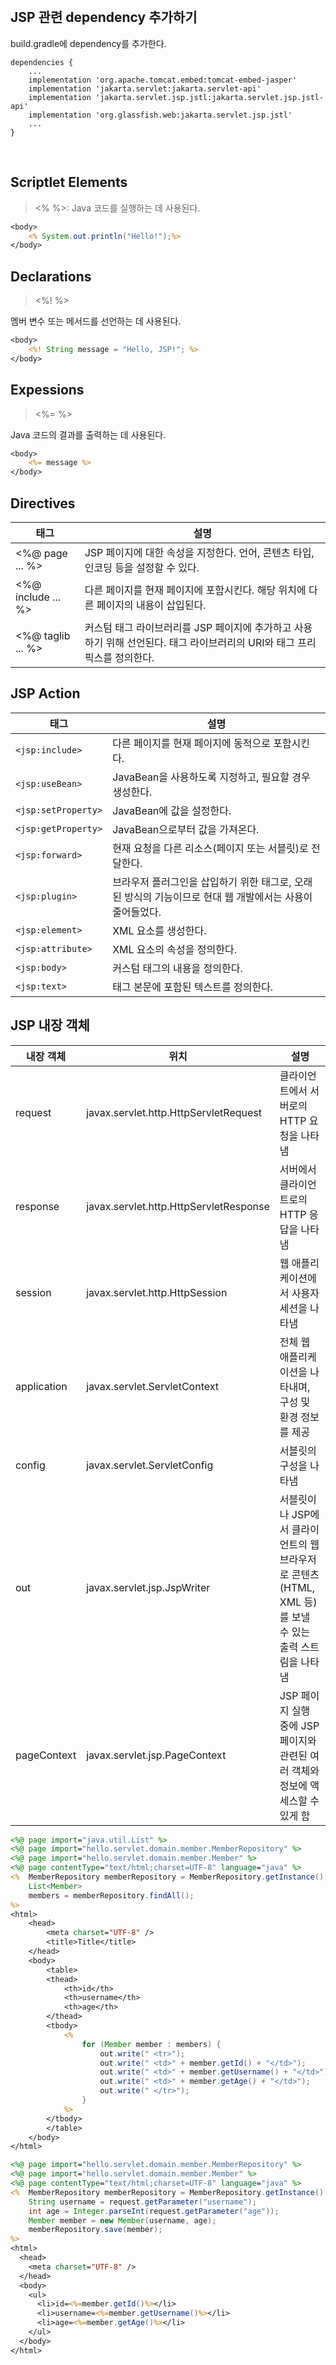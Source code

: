 <br />

## JSP 관련 dependency 추가하기

build.gradle에 dependency를 추가한다.

```
dependencies {
	...
	implementation 'org.apache.tomcat.embed:tomcat-embed-jasper'
	implementation 'jakarta.servlet:jakarta.servlet-api'
	implementation 'jakarta.servlet.jsp.jstl:jakarta.servlet.jsp.jstl-api'
	implementation 'org.glassfish.web:jakarta.servlet.jsp.jstl'
	...
}
```

<br />

## Scriptlet Elements

> <% %>: Java 코드를 실행하는 데 사용된다.

```jsp
<body>
    <% System.out.println("Hello!");%>
</body>
```

## Declarations

> <%! %>

멤버 변수 또는 메서드를 선언하는 데 사용된다.

```jsp
<body>
    <%! String message = "Hello, JSP!"; %>
</body>
```

## Expessions

> <%= %>

Java 코드의 결과를 출력하는 데 사용된다.

```jsp
<body>
    <%= message %>
</body>
```

## Directives

| 태그               | 설명                                                                                                                     |
| ------------------ | ------------------------------------------------------------------------------------------------------------------------ |
| <%@ page ... %>    | JSP 페이지에 대한 속성을 지정한다. 언어, 콘텐츠 타입, 인코딩 등을 설정할 수 있다.                                        |
| <%@ include ... %> | 다른 페이지를 현재 페이지에 포함시킨다. 해당 위치에 다른 페이지의 내용이 삽입된다.                                       |
| <%@ taglib ... %>  | 커스텀 태그 라이브러리를 JSP 페이지에 추가하고 사용하기 위해 선언된다. 태그 라이브러리의 URI와 태그 프리픽스를 정의한다. |

## JSP Action

| 태그                | 설명                                                                                                     |
| ------------------- | -------------------------------------------------------------------------------------------------------- |
| `<jsp:include>`     | 다른 페이지를 현재 페이지에 동적으로 포함시킨다.                                                         |
| `<jsp:useBean>`     | JavaBean을 사용하도록 지정하고, 필요할 경우 생성한다.                                                    |
| `<jsp:setProperty>` | JavaBean에 값을 설정한다.                                                                                |
| `<jsp:getProperty>` | JavaBean으로부터 값을 가져온다.                                                                          |
| `<jsp:forward>`     | 현재 요청을 다른 리소스(페이지 또는 서블릿)로 전달한다.                                                  |
| `<jsp:plugin>`      | 브라우저 플러그인을 삽입하기 위한 태그로, 오래된 방식의 기능이므로 현대 웹 개발에서는 사용이 줄어들었다. |
| `<jsp:element>`     | XML 요소를 생성한다.                                                                                     |
| `<jsp:attribute>`   | XML 요소의 속성을 정의한다.                                                                              |
| `<jsp:body>`        | 커스텀 태그의 내용을 정의한다.                                                                           |
| `<jsp:text>`        | 태그 본문에 포함된 텍스트를 정의한다.                                                                    |

## JSP 내장 객체

| 내장 객체   | 위치                                   | 설명                                                                                                   |
| ----------- | -------------------------------------- | ------------------------------------------------------------------------------------------------------ |
| request     | javax.servlet.http.HttpServletRequest  | 클라이언트에서 서버로의 HTTP 요청을 나타냄                                                             |
| response    | javax.servlet.http.HttpServletResponse | 서버에서 클라이언트로의 HTTP 응답을 나타냄                                                             |
| session     | javax.servlet.http.HttpSession         | 웹 애플리케이션에서 사용자 세션을 나타냄                                                               |
| application | javax.servlet.ServletContext           | 전체 웹 애플리케이션을 나타내며, 구성 및 환경 정보를 제공                                              |
| config      | javax.servlet.ServletConfig            | 서블릿의 구성을 나타냄                                                                                 |
| out         | javax.servlet.jsp.JspWriter            | 서블릿이나 JSP에서 클라이언트의 웹 브라우저로 콘텐츠(HTML, XML 등)를 보낼 수 있는 출력 스트림을 나타냄 |
| pageContext | javax.servlet.jsp.PageContext          | JSP 페이지 실행 중에 JSP 페이지와 관련된 여러 객체와 정보에 액세스할 수 있게 함                        |

```JSP
<%@ page import="java.util.List" %>
<%@ page import="hello.servlet.domain.member.MemberRepository" %>
<%@ page import="hello.servlet.domain.member.Member" %>
<%@ page contentType="text/html;charset=UTF-8" language="java" %>
<%  MemberRepository memberRepository = MemberRepository.getInstance();
    List<Member>
    members = memberRepository.findAll();
%>
<html>
    <head>
        <meta charset="UTF-8" />
        <title>Title</title>
    </head>
    <body>
        <table>
        <thead>
            <th>id</th>
            <th>username</th>
            <th>age</th>
        </thead>
        <tbody>
            <%
                for (Member member : members) {
                    out.write(" <tr>");
                    out.write(" <td>" + member.getId() + "</td>");
                    out.write(" <td>" + member.getUsername() + "</td>");
                    out.write(" <td>" + member.getAge() + "</td>");
                    out.write(" </tr>");
                }
            %>
        </tbody>
        </table>
    </body>
</html>

```

```JSP
<%@ page import="hello.servlet.domain.member.MemberRepository" %>
<%@ page import="hello.servlet.domain.member.Member" %>
<%@ page contentType="text/html;charset=UTF-8" language="java" %>
<%  MemberRepository memberRepository = MemberRepository.getInstance();
    String username = request.getParameter("username");
    int age = Integer.parseInt(request.getParameter("age"));
    Member member = new Member(username, age);
    memberRepository.save(member);
%>
<html>
  <head>
    <meta charset="UTF-8" />
  </head>
  <body>
    <ul>
      <li>id=<%=member.getId()%></li>
      <li>username=<%=member.getUsername()%></li>
      <li>age=<%=member.getAge()%></li>
    </ul>
  </body>
</html>
```
